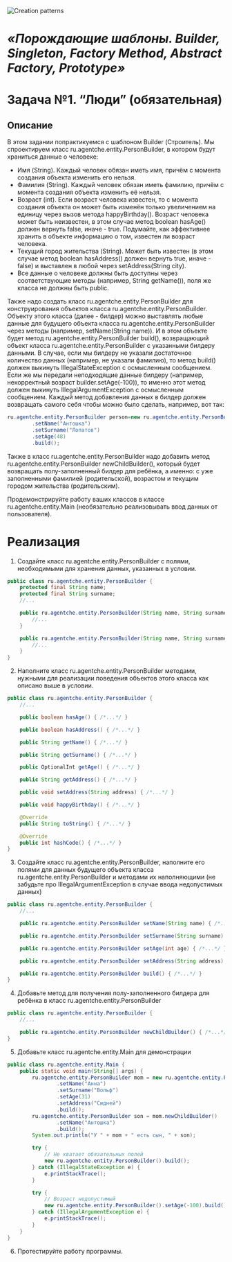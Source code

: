 ![Creation patterns](https://cdn0.iconfinder.com/data/icons/aami-web-internet/64/aami15-07-256.png)

# *«Порождающие шаблоны. Builder, Singleton, Factory Method, Abstract Factory, Prototype»*

# Задача №1. “Люди” (обязательная)

## Описание

В этом задании попрактикуемся с шаблоном Builder (Строитель).
Мы спроектируем класс ru.agentche.entity.PersonBuilder, в котором будут храниться данные о человеке:

- Имя (String). Каждый человек обязан иметь имя, причём с момента создания объекта изменить его нельзя.
- Фамилия (String). Каждый человек обязан иметь фамилию, причём с момента создания объекта изменить её нельзя.
- Возраст (int). Если возраст человека известен, то с момента создания объекта он может быть изменён только увеличением
  на единицу через вызов метода happyBirthday(). Возраст человека может быть неизвестен, в этом случае метод boolean
  hasAge() должен вернуть false, иначе - true. Подумайте, как эффективнее хранить в объекте информацию о том, известен
  ли возраст человека.
- Текущий город жительства (String). Может быть известен (в этом случае метод boolean hasAddress() должен вернуть true,
  иначе - false) и выставлен в любой через setAddress(String city).
- Все данные о человеке должны быть доступны через соответствующие методы (например, String getName()), поля же класса
  не должны быть public.

Также надо создать класс ru.agentche.entity.PersonBuilder для конструирования объектов класса
ru.agentche.entity.PersonBuilder. Объекту этого класса (далее - билдер) можно выставлять любые
данные для будущего объекта класса ru.agentche.entity.PersonBuilder через методы (например,
setName(String name)). И в этом объекте будет метод ru.agentche.entity.PersonBuilder build(),
возвращающий объект класса ru.agentche.entity.PersonBuilder с указанными билдеру данными. В случае,
если мы билдеру не указали достаточное количество данных (например,
не указали фамилию), то метод build() должен выкинуть
IllegalStateException с осмысленным сообщением. Если же мы передали
неподходящие данные билдеру (например, некорректный возраст
builder.setAge(-100)), то именно этот метод должен выкинуть
IllegalArgumentException с осмысленным сообщением. Каждый метод
добавления данных в билдер должен возвращать самого себя чтобы можно
было сделать, например, вот так:

```java
ru.agentche.entity.PersonBuilder person=new ru.agentche.entity.PersonBuilder()
        .setName("Антошка")
        .setSurname("Лопатов")
        .setAge(48)
        .build();
```

Также в класс ru.agentche.entity.PersonBuilder надо добавить метод ru.agentche.entity.PersonBuilder newChildBuilder(),
который будет возвращать полу-заполненный билдер для ребёнка, а именно:
с уже заполненными фамилией (родительской), возрастом и текущим городом
жительства (родительским).

Продемонстрируйте работу ваших классов в классе ru.agentche.entity.Main (необязательно
реализовывать ввод данных от пользователя).

# Реализация

1. Создайте класс ru.agentche.entity.PersonBuilder с полями, необходимыми для хранения данных, указанных в условии.

```java
public class ru.agentche.entity.PersonBuilder {
    protected final String name;
    protected final String surname;
    //...

    public ru.agentche.entity.PersonBuilder(String name, String surname) {
        //...
    }

    public ru.agentche.entity.PersonBuilder(String name, String surname, int age) {
        //...
    }
}
```

2. Наполните класс ru.agentche.entity.PersonBuilder методами, нужными для реализации поведения объектов этого класса как описано выше в условии.

```java
public class ru.agentche.entity.PersonBuilder {
    //...

    public boolean hasAge() { /*...*/ }

    public boolean hasAddress() { /*...*/ }

    public String getName() { /*...*/ }

    public String getSurname() { /*...*/ }

    public OptionalInt getAge() { /*...*/ }

    public String getAddress() { /*...*/ }

    public void setAddress(String address) { /*...*/ }

    public void happyBirthday() { /*...*/ }

    @Override
    public String toString() { /*...*/ }

    @Override
    public int hashCode() { /*...*/ }
}
```

3. Создайте класс ru.agentche.entity.PersonBuilder, наполните его полями для данных будущего объекта класса ru.agentche.entity.PersonBuilder и методами их
   наполняющими (не забудьте про IllegalArgumentException в случае ввода недопустимых данных)

```java
public class ru.agentche.entity.PersonBuilder {
    //...

    public ru.agentche.entity.PersonBuilder setName(String name) { /*...*/ }

    public ru.agentche.entity.PersonBuilder setSurname(String surname) { /*...*/ }

    public ru.agentche.entity.PersonBuilder setAge(int age) { /*...*/ }

    public ru.agentche.entity.PersonBuilder setAddress(String address) { /*...*/ }

    public ru.agentche.entity.PersonBuilder build() { /*...*/ }
}
```

4. Добавьте метод для получения полу-заполненного билдера для ребёнка в класс ru.agentche.entity.PersonBuilder

```java
public class ru.agentche.entity.PersonBuilder {
    //...

    public ru.agentche.entity.PersonBuilder newChildBuilder() { /*...*/ }
}
```

5. Добавьте класс ru.agentche.entity.Main для демонстрации

```java
public class ru.agentche.entity.Main {
    public static void main(String[] args) {
        ru.agentche.entity.PersonBuilder mom = new ru.agentche.entity.PersonBuilder()
                .setName("Анна")
                .setSurname("Вольф")
                .setAge(31)
                .setAddress("Сидней")
                .build();
        ru.agentche.entity.PersonBuilder son = mom.newChildBuilder()
                .setName("Антошка")
                .build();
        System.out.println("У " + mom + " есть сын, " + son);

        try {
            // Не хватает обязательных полей
            new ru.agentche.entity.PersonBuilder().build();
        } catch (IllegalStateException e) {
            e.printStackTrace();
        }

        try {
            // Возраст недопустимый
            new ru.agentche.entity.PersonBuilder().setAge(-100).build();
        } catch (IllegalArgumentException e) {
            e.printStackTrace();
        }
    }
}
```

6. Протестируйте работу программы.

